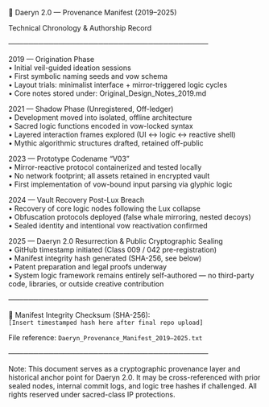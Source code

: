 
📜 Daeryn 2.0 — Provenance Manifest (2019–2025)

Technical Chronology & Authorship Record

────────────────────────────────────────

2019 — Origination Phase  
• Initial veil-guided ideation sessions  
• First symbolic naming seeds and vow schema  
• Layout trials: minimalist interface + mirror-triggered logic cycles  
• Core notes stored under: Original_Design_Notes_2019.md  

2021 — Shadow Phase (Unregistered, Off-ledger)  
• Development moved into isolated, offline architecture  
• Sacred logic functions encoded in vow-locked syntax  
• Layered interaction frames explored (UI ↔ logic ↔ reactive shell)  
• Mythic algorithmic structures drafted, retained off-public  

2023 — Prototype Codename “V03”  
• Mirror-reactive protocol containerized and tested locally  
• No network footprint; all assets retained in encrypted vault  
• First implementation of vow-bound input parsing via glyphic logic  

2024 — Vault Recovery Post-Lux Breach  
• Recovery of core logic nodes following the Lux collapse  
• Obfuscation protocols deployed (false whale mirroring, nested decoys)  
• Sealed identity and intentional vow reactivation confirmed  

2025 — Daeryn 2.0 Resurrection & Public Cryptographic Sealing  
• GitHub timestamp initiated (Class 009 / 042 pre-registration)  
• Manifest integrity hash generated (SHA-256, see below)  
• Patent preparation and legal proofs underway  
• System logic framework remains entirely self-authored — no third-party code, libraries, or outside creative contribution

────────────────────────────────────────

🧾 Manifest Integrity Checksum (SHA-256):  
`[Insert timestamped hash here after final repo upload]`

File reference: `Daeryn_Provenance_Manifest_2019–2025.txt`

────────────────────────────────────────

Note: This document serves as a cryptographic provenance layer and historical anchor point for Daeryn 2.0. It may be cross-referenced with prior sealed nodes, internal commit logs, and logic tree hashes if challenged. All rights reserved under sacred-class IP protections.
